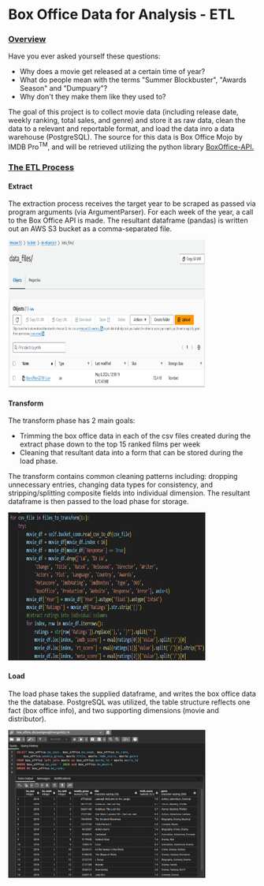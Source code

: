 # Box Office Data for Analysis - ETL

<h3 style="text-decoration:underline;">Overview</h3>

<p>Have you ever asked yourself these questions:</p>
<ul>
 <li>Why does a movie get released at a certain time of year?</li>
 <li>What do people mean with the terms "Summer Blockbuster", "Awards Season" and "Dumpuary"?</li>
 <li>Why don't they make them like they used to?</li>
</ul>
<p>The goal of this project is to collect movie data (including release date, weekly ranking, total sales, and genre) and store it as raw data, clean the data to a relevant and reportable format, and load the data inro a data warehouse (PostgreSQL). The source for this data is Box Office Mojo by IMDB Pro<sup>TM</sup>, and will be retrieved utilizing the python library <a href="https://pypi.org/project/boxoffice-api/">BoxOffice-API.</a></p>

<h3 style="text-decoration:underline;">The ETL Process</h3>
<h4>Extract</h4>
<p>The extraction process receives the target year to be scraped as passed via program arguments (via ArgumentParser). For each week of the year, a call to the Box Office API is made. The resultant dataframe (pandas) is written out an AWS S3 bucket as a comma-separated file.</p>
<img src="./images/extract.png" style="height: 300px; width: 400px;">

<h4>Transform</h4>
<p>The transform phase has 2 main goals: </p>
<ul>
<li>Trimming the box office data in each of the csv files created during the extract phase down to the top 15 ranked films per week</li>
<li>Cleaning that resultant data into a form that can be stored during the load phase.</li>
</ul>
<p>The transform contains common cleaning patterns including: dropping unnecessary entries, changing data types for consistency, and stripping/splitting composite fields into individual dimension. The resultant dataframe is then passed to the load phase for storage.</p>
<img src="./images/transform.png" style="height: 300px; width: 400px;">

<h4>Load</h4>
<p>The load phase takes the supplied dataframe, and writes the box office data the the database. PostgreSQL was utilized, the table structure reflects one fact (box office info), and two supporting dimensions (movie and distributor).</p>
<img src="./images/load.png" style="height: 300px; width: 400px;">



